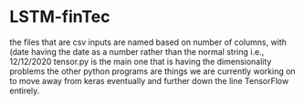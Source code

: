# LSTM-finTec
the files that are csv inputs are named based on number of columns, with (date having the date as a number rather than the normal string i.e., 12/12/2020
tensor.py is the main one that is having the dimensionality problems
the other python programs are things we are currently working on to move away from keras eventually and further down the line TensorFlow entirely.
